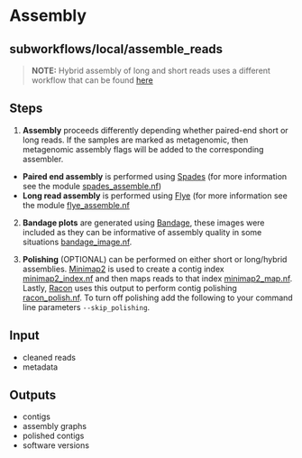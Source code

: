 # Assembly

## subworkflows/local/assemble_reads

>**NOTE:**
>Hybrid assembly of long and short reads uses a different workflow that can be found [here](/subworkflows/hybrid_assembly)

## Steps

1. **Assembly** proceeds differently depending whether paired-end short or long reads. If the samples are marked as metagenomic, then metagenomic assembly flags will be added to the corresponding assembler.
  - **Paired end assembly** is performed using [Spades](https://github.com/ablab/spades) (for more information see the module [spades_assemble.nf](https://github.com/phac-nml/mikrokondo/blob/main/modules/local/spades_assemble.nf))
  - **Long read assembly** is performed using [Flye](https://github.com/fenderglass/Flye) (for more information see the module [flye_assemble.nf](https://github.com/phac-nml/mikrokondo/blob/main/modules/local/flye_assemble.nf)

2. **Bandage plots** are generated using [Bandage](https://rrwick.github.io/Bandage/), these images were included as they can be informative of assembly quality in some situations [bandage_image.nf](https://github.com/phac-nml/mikrokondo/blob/main/modules/local/bandage_image.nf).

3. **Polishing** (OPTIONAL) can be performed on either short or long/hybrid assemblies. [Minimap2](https://github.com/lh3/minimap2) is used to create a contig index [minimap2_index.nf](https://github.com/phac-nml/mikrokondo/blob/main/modules/local/minimap2_index.nf) and then maps reads to that index [minimap2_map.nf](https://github.com/phac-nml/mikrokondo/blob/main/modules/local/minimap2_map.nf). Lastly, [Racon](https://github.com/isovic/racon) uses this output to perform contig polishing [racon_polish.nf](https://github.com/phac-nml/mikrokondo/blob/main/modules/local/racon_polish.nf). To turn off polishing add the following to your command line parameters `--skip_polishing`.

## Input
- cleaned reads
- metadata

## Outputs
- contigs
- assembly graphs
- polished contigs
- software versions
